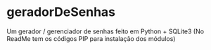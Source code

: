# geradorDeSenhas
Um gerador / gerenciador de senhas feito em Python + SQLite3 (No ReadMe tem os códigos PIP para instalação dos módulos)
